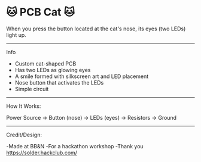 # 🐱 PCB Cat 🐱

When you press the button located at the cat's nose, its eyes (two LEDs) light up. 

---

Info

- Custom cat-shaped PCB
- Has two LEDs as glowing eyes
- A smile formed with silkscreen art and LED placement
- Nose button that activates the LEDs
- Simple circuit

---

How It Works:

Power Source → Button (nose) → LEDs (eyes) → Resistors → Ground

---

Credit/Design:

-Made at BB&N
-For a hackathon workshop
-Thank you https://solder.hackclub.com/
